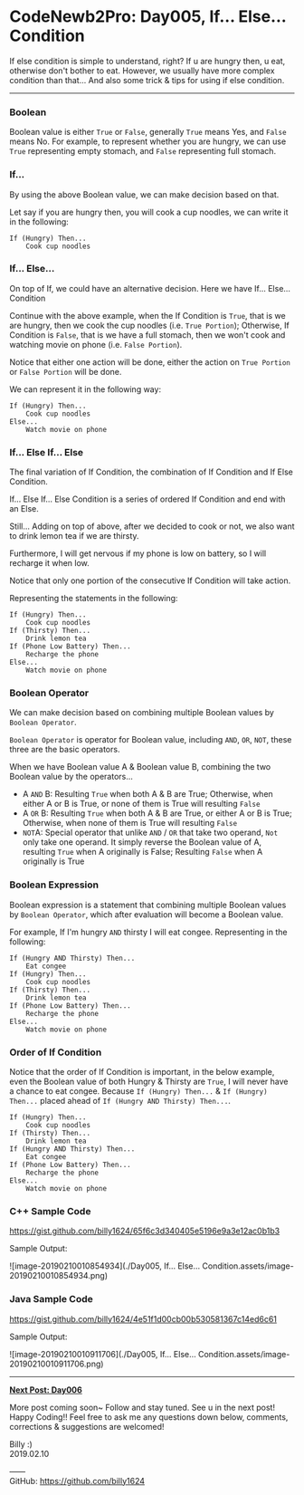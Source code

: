 # CodeNewb2Pro: Day005, If… Else… Condition



If else condition is simple to understand, right? If u are hungry then, u eat, otherwise don't bother to eat. However, we usually have more complex condition than that... And also some trick & tips for using if else condition.



------



### Boolean

Boolean value is either `True` or `False`, generally `True` means Yes, and `False` means No. For example, to represent whether you are hungry, we can use `True` representing empty stomach, and `False` representing full stomach.



### If...

By using the above Boolean value, we can make decision based on that.

Let say if you are hungry then, you will cook a cup noodles, we can write it in the following:

```
If (Hungry) Then...
    Cook cup noodles
```



### If... Else...

On top of If, we could have an alternative decision. Here we have If... Else... Condition

Continue with the above example, when the If Condition is `True`, that is we are hungry, then we cook the cup noodles (i.e. `True Portion`); Otherwise, If Condition is `False`, that is we have a full stomach, then we won't cook and watching movie on phone (i.e. `False Portion`).

Notice that either one action will be done, either the action on `True Portion ` or `False Portion` will be done.

We can represent it in the following way:

```
If (Hungry) Then...
    Cook cup noodles
Else...
    Watch movie on phone
```



### If... Else If... Else

The final variation of If Condition, the combination of If Condition and If Else Condition.

If... Else If... Else Condition is a series of ordered If Condition and end with an Else.

Still... Adding on top of above, after we decided to cook or not, we also want to drink lemon tea if we are thirsty.

Furthermore, I will get nervous if my phone is low on battery, so I will recharge it when low.

Notice that only one portion of the consecutive If Condition will take action.

Representing the statements in the following:

```
If (Hungry) Then...
    Cook cup noodles
If (Thirsty) Then...
    Drink lemon tea
If (Phone Low Battery) Then...
    Recharge the phone
Else...
    Watch movie on phone
```



### Boolean Operator

We can make decision based on combining multiple Boolean values by `Boolean Operator`.

`Boolean Operator` is operator for Boolean value, including `AND`, `OR`, `NOT`, these three are the basic operators.

When we have Boolean value A & Boolean value B, combining the two Boolean value by the operators...

-   A `AND` B: Resulting  `True` when both A & B are True; Otherwise, when either A or B is True, or none of them is True will resulting  `False`
-   A `OR` B: Resulting `True` when both A & B are True, or either A or B is True; Otherwise, when none of them is True will resulting `False`
-    `NOT`A: Special operator that unlike `AND` / `OR` that take two operand, `Not` only take one operand. It simply reverse the Boolean value of A, resulting `True` when A originally is False; Resulting `False` when A originally is True



### Boolean Expression

Boolean expression is a statement that combining multiple Boolean values by `Boolean Operator`, which after evaluation will become a Boolean value.

For example, If I'm hungry `AND` thirsty I will eat congee. Representing in the following:

```
If (Hungry AND Thirsty) Then...
    Eat congee
If (Hungry) Then...
    Cook cup noodles
If (Thirsty) Then...
    Drink lemon tea
If (Phone Low Battery) Then...
    Recharge the phone
Else...
    Watch movie on phone
```



### Order of If Condition

Notice that the order of If Condition is important, in the below example, even the Boolean value of both Hungry & Thirsty are `True`, I will never have a chance to eat congee. Because `If (Hungry) Then...` & `If (Hungry) Then...` placed ahead of `If (Hungry AND Thirsty) Then...`.

```
If (Hungry) Then...
    Cook cup noodles
If (Thirsty) Then...
    Drink lemon tea
If (Hungry AND Thirsty) Then...
    Eat congee
If (Phone Low Battery) Then...
    Recharge the phone
Else...
    Watch movie on phone
```



### C++ Sample Code

https://gist.github.com/billy1624/65f6c3d340405e5196e9a3e12ac0b1b3

Sample Output:

![image-20190210010854934](./Day005, If… Else… Condition.assets/image-20190210010854934.png)



### Java Sample Code

https://gist.github.com/billy1624/4e51f1d00cb00b530581367c14ed6c61

Sample Output:

![image-20190210010911706](./Day005, If… Else… Condition.assets/image-20190210010911706.png)



------



**<u>Next Post: Day006</u>**



More post coming soon~ Follow and stay tuned.
See u in the next post! Happy Coding!!
Feel free to ask me any questions down below, comments, corrections & suggestions are welcomed!



Billy :)  
2019.02.10



——   
GitHub: <https://github.com/billy1624>

